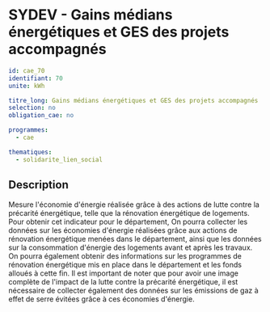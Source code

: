 # SYDEV - Gains médians énergétiques et GES des projets accompagnés 
```yaml
id: cae_70
identifiant: 70
unite: kWh

titre_long: Gains médians énergétiques et GES des projets accompagnés
selection: no
obligation_cae: no

programmes:
  - cae

thematiques:
  - solidarite_lien_social

```
## Description
Mesure l'économie d'énergie réalisée grâce à des actions de lutte contre la précarité énergétique, telle que la rénovation énergétique de logements. Pour obtenir cet indicateur pour le département, On pourra collecter les données sur les économies d'énergie réalisées grâce aux actions de rénovation énergétique menées dans le département, ainsi que les données sur la consommation d'énergie des logements avant et après les travaux. On pourra également obtenir des informations sur les programmes de rénovation énergétique mis en place dans le département et les fonds alloués à cette fin. Il est important de noter que pour avoir une image complète de l'impact de la lutte contre la précarité énergétique, il est nécessaire de collecter également des données sur les émissions de gaz à effet de serre évitées grâce à ces économies d'énergie.
